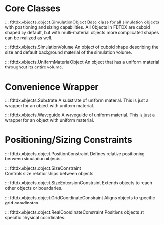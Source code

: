 ##
# Core Classes
::: fdtdx.objects.object.SimulationObject
Base class for all simulation objects with positioning and sizing capabilities. All Objects in FDTDX are cuboid shaped by default, but with multi-material objects more complicated shapes can be realized as well.

::: fdtdx.objects.SimulationVolume
An object of cuboid shape describing the size and default background material of the simulation volume.

::: fdtdx.objects.UniformMaterialObject
An object that has a uniform material throughout its entire volume.

# Convenience Wrapper
::: fdtdx.objects.Substrate
A substrate of uniform material. This is just a wrapper for an object with uniform material.

::: fdtdx.objects.Waveguide
A waveguide of uniform material. This is just a wrapper for an object with uniform material.

# Positioning/Sizing Constraints
::: fdtdx.objects.object.PositionConstraint
Defines relative positioning between simulation objects.

::: fdtdx.objects.object.SizeConstraint  
Controls size relationships between objects.

::: fdtdx.objects.object.SizeExtensionConstraint
Extends objects to reach other objects or boundaries.

::: fdtdx.objects.object.GridCoordinateConstraint
Aligns objects to specific grid coordinates.

::: fdtdx.objects.object.RealCoordinateConstraint
Positions objects at specific physical coordinates.



